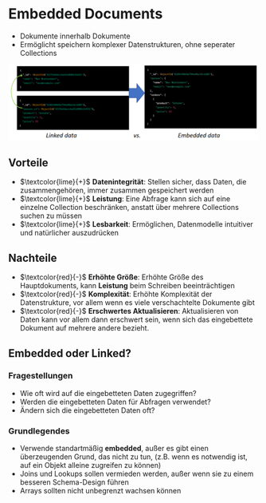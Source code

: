 # Embedded Documents
- Dokumente innerhalb Dokumente
- Ermöglicht speichern komplexer Datenstrukturen, ohne seperater Collections 

![mongo-embedded-document](assets/mongo-embedded-document.png)

## Vorteile
- $\textcolor{lime}{+}$ **Datenintegrität**: Stellen sicher, dass Daten, die zusammengehören, immer zusammen gespeichert werden
- $\textcolor{lime}{+}$ **Leistung**: Eine Abfrage kann sich auf eine einzelne Collection beschränken, anstatt über mehrere Collections suchen zu müssen
- $\textcolor{lime}{+}$ **Lesbarkeit**: Ermöglichen, Datenmodelle intuitiver und natürlicher auszudrücken

## Nachteile
- $\textcolor{red}{-}$ **Erhöhte Größe**: Erhöhte Größe des Hauptdokuments, kann **Leistung** beim Schreiben beeinträchtigen
- $\textcolor{red}{-}$ **Komplexität**: Erhöhte Komplexität der Datenstrukture, vor allem wenn es viele verschachtelte Dokumente gibt
- $\textcolor{red}{-}$ **Erschwertes Aktualisieren**: Aktualisieren von Daten kann vor allem dann erschwert sein, wenn sich das eingebettete Dokument auf mehrere andere bezieht. 

## Embedded oder Linked?
### Fragestellungen
- Wie oft wird auf die eingebetteten Daten zugegriffen?
- Werden die eingebetteten Daten für Abfragen verwendet?
- Ändern sich die eingebetteten Daten oft?

### Grundlegendes
- Verwende standartmäßig **embedded**, außer es gibt einen überzeugenden Grund, das nicht zu tun, (z.B. wenn es notwendig ist, auf ein Objekt alleine zugreifen zu können)
- Joins und Lookups sollen vermieden werden, außer wenn sie zu einem besseren Schema-Design führen
- Arrays sollten nicht unbegrenzt wachsen können